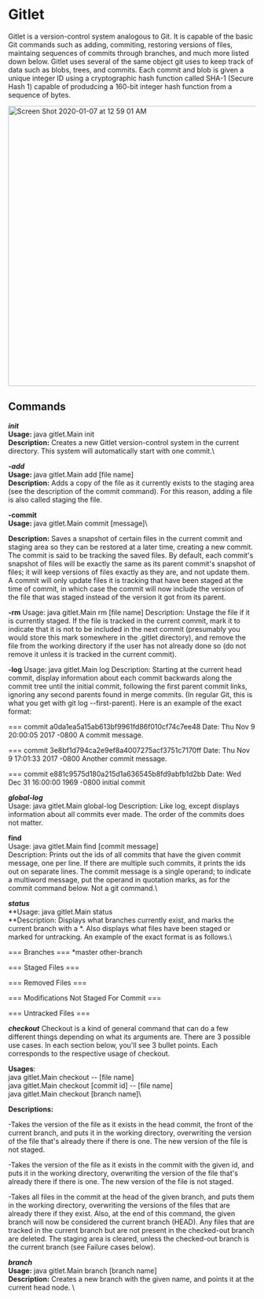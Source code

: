 # Gitlet

Gitlet is a version-control system analogous to Git. It is capable of the basic Git commands such as adding, commiting, restoring versions of files, maintaing sequences of commits through branches, and much more listed down below.
Gitlet uses several of the same object git uses to keep track of data such as blobs, trees, and commits. Each commit and blob 
is given a unique integer ID using a cryptographic hash function called SHA-1 (Secure Hash 1) capable of produdcing a 160-bit 
integer hash function from a sequence of bytes. 

<img width="569" alt="Screen Shot 2020-01-07 at 12 59 01 AM" src="https://user-images.githubusercontent.com/47373165/71882269-fb9ae600-30e8-11ea-8063-f84349684aa8.png">

## Commands 
***init***\
**Usage:** java gitlet.Main init\
**Description:** Creates a new Gitlet version-control system in the current directory. This system will automatically start with one commit.\

***-add***\
**Usage:** java gitlet.Main add [file name]\
**Description:** Adds a copy of the file as it currently exists to the staging area (see the description of the commit command). For this reason, adding a file is also called staging the file. 

**-commit**\
**Usage:** java gitlet.Main commit [message]\

**Description:** Saves a snapshot of certain files in the current commit and staging area so they can be restored at a later time, creating a new commit. The commit is said to be tracking the saved files. By default, each commit's snapshot of files will be exactly the same as its parent commit's snapshot of files; it will keep versions of files exactly as they are, and not update them. A commit will only update files it is tracking that have been staged at the time of commit, in which case the commit will now include the version of the file that was staged instead of the version it got from its parent. 

**-rm**
Usage: java gitlet.Main rm [file name]
Description: Unstage the file if it is currently staged. If the file is tracked in the current commit, mark it to indicate that it is not to be included in the next commit (presumably you would store this mark somewhere in the .gitlet directory), and remove the file from the working directory if the user has not already done so (do not remove it unless it is tracked in the current commit).

**-log**
Usage: java gitlet.Main log
Description: Starting at the current head commit, display information about each commit backwards along the commit tree until the initial commit, following the first parent commit links, ignoring any second parents found in merge commits. (In regular Git, this is what you get with git log --first-parent). Here is an example of the exact format:

   ===
   commit a0da1ea5a15ab613bf9961fd86f010cf74c7ee48
   Date: Thu Nov 9 20:00:05 2017 -0800
   A commit message.

   ===
   commit 3e8bf1d794ca2e9ef8a4007275acf3751c7170ff
   Date: Thu Nov 9 17:01:33 2017 -0800
   Another commit message.

   ===
   commit e881c9575d180a215d1a636545b8fd9abfb1d2bb
   Date: Wed Dec 31 16:00:00 1969 -0800
   initial commit


***global-log***\
Usage: java gitlet.Main global-log
Description: Like log, except displays information about all commits ever made. The order of the commits does not matter.

**find**\
Usage: java gitlet.Main find [commit message]\
Description: Prints out the ids of all commits that have the given commit message, one per line. If there are multiple such commits, it prints the ids out on separate lines. The commit message is a single operand; to indicate a multiword message, put the operand in quotation marks, as for the commit command below. Not a git command.\

***status***\
**Usage: java gitlet.Main status\
**Description: Displays what branches currently exist, and marks the current branch with a *. Also displays what files have been staged or marked for untracking. An example of the exact format is as follows.\

=== Branches ===
*master
other-branch

=== Staged Files ===


=== Removed Files ===


=== Modifications Not Staged For Commit ===

=== Untracked Files ===

***checkout***
Checkout is a kind of general command that can do a few different things depending on what its arguments are. There are 3 possible use cases. In each section below, you'll see 3 bullet points. Each corresponds to the respective usage of checkout.

**Usages**:\
java gitlet.Main checkout -- [file name]\
java gitlet.Main checkout [commit id] -- [file name]\
java gitlet.Main checkout [branch name]\

**Descriptions:**

-Takes the version of the file as it exists in the head commit, the front of the current branch, and puts it in the working directory, overwriting the version of the file that's already there if there is one. The new version of the file is not staged.

-Takes the version of the file as it exists in the commit with the given id, and puts it in the working directory, overwriting the version of the file that's already there if there is one. The new version of the file is not staged.

-Takes all files in the commit at the head of the given branch, and puts them in the working directory, overwriting the versions of the files that are already there if they exist. Also, at the end of this command, the given branch will now be considered the current branch (HEAD). Any files that are tracked in the current branch but are not present in the checked-out branch are deleted. The staging area is cleared, unless the checked-out branch is the current branch (see Failure cases below).


***branch***\
**Usage:** java gitlet.Main branch [branch name]\
**Description:** Creates a new branch with the given name, and points it at the current head node. \

